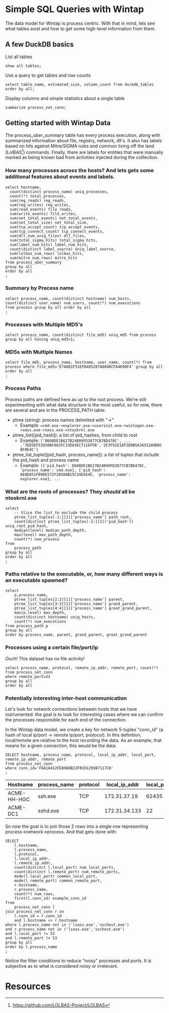 # Simple SQL Queries with Wintap

The data model for Wintap is process centric. With that in mind, lets see what tables exist and how to get some high-level information from them.

## A few DuckDB basics
List all tables
```
show all tables;
```

Use a query to get tables and row counts
```
select table_name, estimated_size, column_count from duckdb_tables order by all;
```

Display columns and simple statistics about a single table
```
summarize process_net_conn;
```

## Getting started with Wintap Data
The process_uber_summary table has every process execution, along with summarized information about file, registry, network, dll's. It also has labels based on hits against Mitre/SIGMA rules and common living off the land (LolBAS[^1]) commands. Finally, there are labels for entities that were manually marked as being known bad from activities injected during the colllection.


### How many processes across the hosts? And lets gets some additional features about events and labels.
```
select hostname, 
  count(distinct process_name) uniq_processes,
  count(*) total_processes,
  sum(reg_reads) reg_reads,
  sum(reg_writes) reg_writes,
  sum(read_events) file_reads,
  sum(write_events) file_writes,
  sum(net_total_events) net_total_events,
  sum(net_total_size) net_total_size,
  sum(tcp_accept_count) tcp_accept_events,
  sum(tcp_connect_count) tcp_connect_events,
  sum(dll_num_uniq_files) dll_files,
  sum(total_sigma_hits) total_sigma_hits,
  sum(label_num_hits) label_num_hits,
  count(distinct label_source) uniq_label_source,
  sum(lolbas_num_rows) lolbas_hits,
  sum(mitre_num_rows) mitre_hits
from process_uber_summary
group by all 
order by all
;
```

### Summary by Process name
```
select process_name, count(distinct hostname) num_hosts, count(distinct user_name) num_users, count(*) num_executions
from process group by all order by all
;
```

### Processes with Multiple MD5's
```
select process_name, count(distinct file_md5) uniq_md5 from process group by all having uniq_md5>1;
```

### MD5s with Multiple Names
```
select file_md5, process_name, hostname, user_name, count(*) from process where file_md5='E7A6B1F51EFB405287A8048CFA4690F4' group by all order by all
;
```


### Process Paths
Process paths are defined here as up to the root process. We're still experimenting with what data structure is the most useful, so for now, there are several and are in the PROCESS_PATH table:

* ptree (string): process names delimited with "->"
    * Example: ```=cmd.exe->explorer.exe->userinit.exe->winlogon.exe->smss.exe->smss.exe->ntoskrnl.exe```
* ptree_list([pid_hash]): a list of pid_hashes, from child to root
    * Example: ```['D608DE1B627B24B99FD3877CB7BD478C', ... ,'7ED3EF53920BF003FC33D83EC7116FFB','2F3F91E18F2D9B5A36552A9DDCBF0E4C']```
* ptree_list_tuple([pid_hash, process_name]): a list of tuples that include the pid_hash and process name
    * Example: ```[{'pid_hash': D608DE1B627B24B99FD3877CB7BD478C, 'process_name': cmd.exe}, {'pid_hash': AE8D851F89DE572F205A0B15C34E5E4E, 'process_name': explorer.exe}, ...```


### What are the roots of processes? They *should* all be ntoskrnl.exe
```
select
    -- Slice the list to exclude the child process
	ptree_list_tuples[-1:][1]['process_name'] path_root,
	count(distinct ptree_list_tuples[-1:][1]['pid_hash']) uniq_root_pid_hash,
	median(level) median_path_depth,
	max(level) max_path_depth,
	count(*) num_process
from
	process_path
group by all
order by all
;
```

### Paths relative to the executable, or, how many different ways is an executable spawned?
```
select
	p.process_name,
	ptree_list_tuples[2:2][1]['process_name'] parent,
	ptree_list_tuples[3:3][1]['process_name'] grand_parent,
	ptree_list_tuples[4:4][1]['process_name'] great_grand_parent,
    max(p.level) max_depth,
    count(distinct hostname) uniq_hosts,
	count(*) num_executions
from process_path p
group by all
order by process_name, parent, grand_parent, great_grand_parent
```

### Processes using a certain file/port/ip

_Ouch!_ This dataset has no file activity!
```
select process_name, protocol, remote_ip_addr, remote_port, count(*)
from process_net_conn
where remote_port=22
group by all
order by all
```

### Potentially interesting inter-host communication
Let's look for network connections between hosts that we have instrumented. the goal is to look for interesting cases where we can confirm the processes responsible for each end of the connection.

In the Wintap data model, we create a key for network 5-tuples "conn_id" (a hash of local ip/port -> remote ip/port, protocol). In this definition, local/remote are relative to the host recording the data. As an example, that means for a given connection, this would be the data:

```
SELECT hostname, process_name, protocol, local_ip_addr, local_port, remote_ip_addr, remote_port
from process_net_conn
where conn_id='F6A1A412FE8988B22F0CD1295B7117C0'
;
```

|Hostname|process_name|protocol|local_ip_addr|local_port|remote_ip_addr|remote_port|
|--------|------------|--------|-------------|----------|--------------|-----------|
|ACME-HH-HGC|ssh.exe|TCP|172.31.37.19|62435|172.31.34.133|22|
|ACME-DC1|sshd.exe|TCP|172.31.34.133|22|172.31.37.19|62435|

So now the goal is to join those 2 rows into a single row representing process->network->process. And that gets done with:
```
SELECT
	l.hostname,
	l.process_name,
	l.protocol,
	l.local_ip_addr,
	l.remote_ip_addr,
	count(distinct l.local_port) num_local_ports,
	count(distinct l.remote_port) num_remote_ports,
	mode(l.local_port) common_local_port,
	mode(l.remote_port) common_remote_port,
	r.hostname,
	r.process_name,
	count(*) num_rows,
	first(l.conn_id) example_conn_id
from
	process_net_conn l
join process_net_conn r on
	l.conn_id = r.conn_id
	and l.hostname <> r.hostname
where l.process_name not in ('lsass.exe','svchost.exe')
and r.process_name not in ('lsass.exe','svchost.exe')
and l.local_port != 53
and l.remote_port != 53
group by all
order by l.process_name
;
```

Notice the filter conditions to reduce "noisy" processes and ports. It is subjective as to what is considered noisy or irrelevant.

# Resources
[^1]: https://github.com/LOLBAS-Project/LOLBAS
